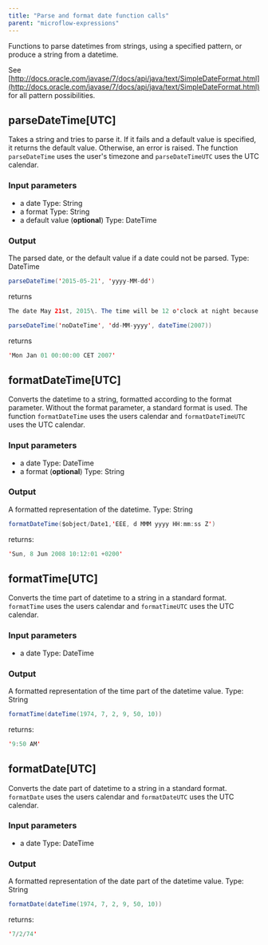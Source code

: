 ```yaml
---
title: "Parse and format date function calls"
parent: "microflow-expressions"
---
```



Functions to parse datetimes from strings, using a specified pattern, or produce a string from a datetime.

See [http://docs.oracle.com/javase/7/docs/api/java/text/SimpleDateFormat.html](http://docs.oracle.com/javase/7/docs/api/java/text/SimpleDateFormat.html) for all pattern possibilities.

## parseDateTime[UTC]

Takes a string and tries to parse it. If it fails and a default value is specified, it returns the default value. Otherwise, an error is raised. The function `parseDateTime` uses the user's timezone and `parseDateTimeUTC` uses the UTC calendar.

### Input parameters

*   a date
    Type: String
*   a format
    Type: String
*   a default value (**optional**)
    Type: DateTime

### Output

The parsed date, or the default value if a date could not be parsed.
Type: DateTime

```java
parseDateTime('2015-05-21', 'yyyy-MM-dd')
```

returns

```java
The date May 21st, 2015\. The time will be 12 o'clock at night because it is not specified.
```

```java
parseDateTime('noDateTime', 'dd-MM-yyyy', dateTime(2007))

```

returns

```java
'Mon Jan 01 00:00:00 CET 2007'

```

## formatDateTime[UTC]

Converts the datetime to a string, formatted according to the format parameter. Without the format parameter, a standard format is used. The function `formatDateTime` uses the users calendar and `formatDateTimeUTC` uses the UTC calendar.

### Input parameters

*   a date
    Type: DateTime
*   a format (**optional**)
    Type: String

### Output

A formatted representation of the datetime.
Type: String

```java
formatDateTime($object/Date1,'EEE, d MMM yyyy HH:mm:ss Z')

```

returns:

```java
'Sun, 8 Jun 2008 10:12:01 +0200'

```

## formatTime[UTC]

Converts the time part of datetime to a string in a standard format. `formatTime` uses the users calendar and `formatTimeUTC` uses the UTC calendar.

### Input parameters

*   a date
    Type: DateTime

### Output

A formatted representation of the time part of the datetime value.
Type: String

```java
formatTime(dateTime(1974, 7, 2, 9, 50, 10))

```

returns:

```java
'9:50 AM'

```

## formatDate[UTC]

Converts the date part of datetime to a string in a standard format. `formatDate` uses the users calendar and `formatDateUTC` uses the UTC calendar.

### Input parameters

*   a date
    Type: DateTime

### Output

A formatted representation of the date part of the datetime value.
Type: String

```java
formatDate(dateTime(1974, 7, 2, 9, 50, 10))

```

returns:

```java
'7/2/74'

```
